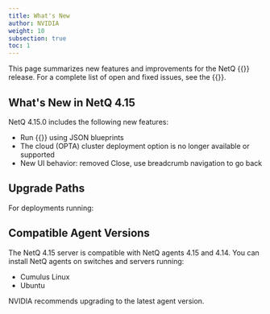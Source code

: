 ```yaml
---
title: What's New
author: NVIDIA
weight: 10
subsection: true
toc: 1
---
```


This page summarizes new features and improvements for the NetQ {{<version>}} release. For a complete list of open and fixed issues, see the {{<link title="NVIDIA NetQ 4.15 Release Notes" text="release notes">}}.

## What's New in NetQ 4.15

NetQ 4.15.0 includes the following new features:

- Run {{<link title="Validate Network Protocol and Service Operations/#topology-validations" text="topology validations">}} using JSON blueprints
- The cloud (OPTA) cluster deployment option is no longer available or supported
- New UI behavior: removed Close, use breadcrumb navigation to go back


## Upgrade Paths

For deployments running:



## Compatible Agent Versions

The NetQ 4.15 server is compatible with NetQ agents 4.15 and 4.14. You can install NetQ agents on switches and servers running:

- Cumulus Linux
- Ubuntu

NVIDIA recommends upgrading to the latest agent version.